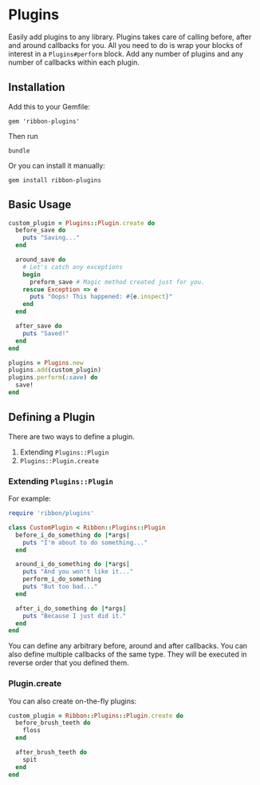 # Plugins

Easily add plugins to any library. Plugins takes care of calling before, after
and around callbacks for you. All you need to do is wrap your blocks of interest
in a `Plugins#perform` block. Add any number of plugins and any number of callbacks
within each plugin.

## Installation

Add this to your Gemfile:

```
gem 'ribbon-plugins'
```

Then run

```
bundle
```

Or you can install it manually:

```
gem install ribbon-plugins
```

## Basic Usage

```ruby
custom_plugin = Plugins::Plugin.create do
  before_save do
    puts "Saving..."
  end

  around_save do
    # Let's catch any exceptions
    begin
      preform_save # Magic method created just for you.
    rescue Exception => e
      puts "Oops! This happened: #{e.inspect}"
    end
  end

  after_save do
    puts "Saved!"
  end
end

plugins = Plugins.new
plugins.add(custom_plugin)
plugins.perform(:save) do
  save!
end
```

## Defining a Plugin

There are two ways to define a plugin.
  1. Extending `Plugins::Plugin`
  2. `Plugins::Plugin.create`

### Extending `Plugins::Plugin`

For example:
```ruby
require 'ribbon/plugins'

class CustomPlugin < Ribbon::Plugins::Plugin
  before_i_do_something do |*args|
    puts "I'm about to do something..."
  end

  around_i_do_something do |*args|
    puts "And you won't like it..."
    perform_i_do_something
    puts "But too bad..."
  end

  after_i_do_something do |*args|
    puts "Because I just did it."
  end
end
```

You can define any arbitrary before, around and after callbacks. You can also
define multiple callbacks of the same type. They will be executed in reverse order
that you defined them.

### Plugin.create

You can also create on-the-fly plugins:

```ruby
custom_plugin = Ribbon::Plugins::Plugin.create do
  before_brush_teeth do
    floss
  end

  after_brush_teeth do
    spit
  end
end
```

